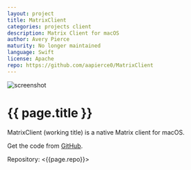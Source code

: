 ```yaml
---
layout: project
title: MatrixClient
categories: projects client
description: Matrix Client for macOS
author: Avery Pierce
maturity: No longer maintained
language: Swift
license: Apache
repo: https://github.com/aapierce0/MatrixClient
---
```


![screenshot](/docs/projects/images/matrixclient.png "{{ page.title }}")

# {{ page.title }}
MatrixClient (working title) is a native Matrix client for macOS.

Get the code from [GitHub](https://github.com/aapierce0/MatrixClient).

Repository: <{{page.repo}}>
